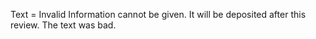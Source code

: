 Text = Invalid
Information cannot be given.  It will be deposited after this review.
The text was bad.
